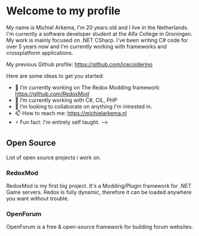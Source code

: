 # Welcome to my profile

My name is Michiel Arkema, I'm 20 years old and I live in the Netherlands. 
I'm currently a software developer student at the Alfa College in Groningen. My work is mainly focused on .NET CSharp. I've been writing C# code for over 5 years now and I'm currently working with frameworks and crossplatform applications.

My previous Github profile: https://github.com/icecolderino

Here are some ideas to get you started:

- 🔭 I’m currently working on The Redox Modding framework: https://github.com/RedoxMod
- 🌱 I’m currently working with C#, CIL, PHP
- 👯 I’m looking to collaborate on anything I'm intrested in.
- 📫 How to reach me: https://michielarkema.nl
- ⚡ Fun fact: I'm entirely self taught.
-->

## Open Source

List of open source projects i work on.

### RedoxMod
RedoxMod is my first big project. It's a Modding/Plugin framework for .NET Game servers.
Redox Is fully dynamic, therefore it can be loaded anywhere you want without trouble.

### OpenForum
OpenForum is a free & open-source framework for building forum websites.
